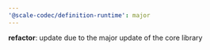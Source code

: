 ```yaml
---
'@scale-codec/definition-runtime': major
---
```


**refactor**: update due to the major update of the core library
